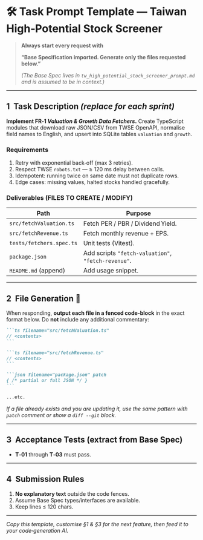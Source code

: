 # 🛠 **Task Prompt Template** — Taiwan High‑Potential Stock Screener

> **Always start every request with**
>
> **“Base Specification imported. Generate only the files requested below.”**
>
> *(The Base Spec lives in `tw_high_potential_stock_screener_prompt.md` and is assumed to be in context.)*

---

## 1  Task Description *(replace for each sprint)*

**Implement FR‑1 *Valuation & Growth Data Fetchers*.**
Create TypeScript modules that download raw JSON/CSV from TWSE OpenAPI, normalise field names to English, and upsert into SQLite tables `valuation` and `growth`.

### Requirements

1. Retry with exponential back‑off (max 3 retries).
2. Respect TWSE `robots.txt` — ≥ 120 ms delay between calls.
3. Idempotent: running twice on same date must not duplicate rows.
4. Edge cases: missing values, halted stocks handled gracefully.

### Deliverables (FILES TO CREATE / MODIFY)

| Path                     | Purpose                                             |
| ------------------------ | --------------------------------------------------- |
| `src/fetchValuation.ts`  | Fetch PER / PBR / Dividend Yield.                   |
| `src/fetchRevenue.ts`    | Fetch monthly revenue + EPS.                        |
| `tests/fetchers.spec.ts` | Unit tests (Vitest).                                |
| `package.json`           | Add scripts `"fetch-valuation"`, `"fetch-revenue"`. |
| `README.md` (append)     | Add usage snippet.                                  |

---

## 2  File Generation 📂

When responding, **output each file in a fenced code‑block** in the exact format below. Do **not** include any additional commentary:

````markdown
```ts filename="src/fetchValuation.ts"
// <contents>
```

```ts filename="src/fetchRevenue.ts"
// <contents>
```

```json filename="package.json" patch
{ /* partial or full JSON */ }
```

...etc.
````

*If a file already exists and you are updating it, use the same pattern with `patch` comment or show a `diff --git` block.*

---

## 3  Acceptance Tests (extract from Base Spec)

* **T‑01** through **T‑03** must pass.

---

## 4  Submission Rules

1. **No explanatory text** outside the code fences.
2. Assume Base Spec types/interfaces are available.
3. Keep lines ≤ 120 chars.

---

*Copy this template, customise §1 & §3 for the next feature, then feed it to your code‑generation AI.*
